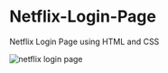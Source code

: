 # Netflix-Login-Page
Netflix Login Page using HTML and CSS


![netflix login page](https://user-images.githubusercontent.com/75158352/208377653-ba6f0647-f3d7-40e6-88a9-70ee393eb0ad.JPG)
